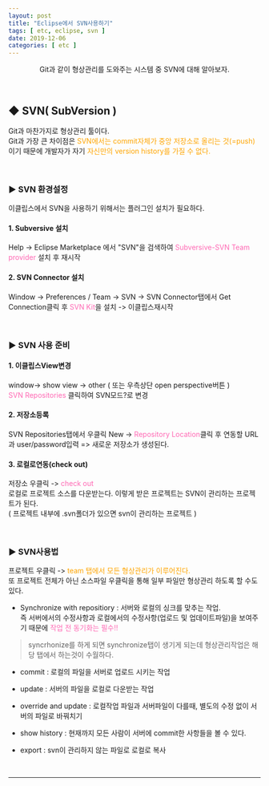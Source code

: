 ```yaml
---
layout: post
title: "Eclipse에서 SVN사용하기"
tags: [ etc, eclipse, svn ]
date: 2019-12-06
categories: [ etc ]
---
```


<p align="center">
    Git과 같이 형상관리를 도와주는 시스템 중 SVN에 대해 알아보자.
</p><br/>

## ◆ SVN( SubVersion )
Git과 마찬가지로 형상관리 툴이다.<br/>
Git과 가장 큰 차이점은 <font color="orange">SVN에서는 commit자체가 중앙 저장소로 올리는 것(=push)</font>이기 때문에 개발자가 자기 <font color="orange">자신만의 version history를 가질 수 없다.</font>

<br/>

### ▶ SVN 환경설정
이클립스에서 SVN을 사용하기 위해서는 플러그인 설치가 필요하다.

#### 1. Subversive 설치
Help -> Eclipse Marketplace 에서 "SVN"을 검색하여 <font color="hotpink">Subversive-SVN Team provider</font> 설치 후 재시작


#### 2. SVN Connector 설치
Window -> Preferences / Team -> SVN -> SVN Connector탭에서 Get Connection클릭 후 <font color="hotpink">SVN Kit</font>을 설치 -> 이클립스재시작

<br/>

### ▶ SVN 사용 준비


#### 1. 이클립스View변경
window-> show view -> other ( 또는 우측상단 open perspective버튼 ) <br/> <font color="hotpink">SVN Repositories</font> 클릭하여 SVN모드?로 변경

#### 2. 저장소등록
SVN Repositories탭에서 우클릭 New -> <font color="hotpink">Repository Location</font>클릭 후 연동할 URL과 user/password입력 => 새로운 저장소가 생성된다.

#### 3. 로컬로연동(check out)
저장소 우클릭 -> <font color="hotpink">check out</font><br/>
로컬로 프로젝트 소스를 다운받는다. 이렇게 받은 프로젝트는 SVN이 관리하는 프로젝트가 된다.<br/>
( 프로젝트 내부에 .svn폴더가 있으면 svn이 관리하는 프로젝트 )

<br/>

### ▶ SVN사용법
프로젝트 우클릭 -> <font color="orange">team 탭에서 모든 형상관리가 이루어진다.</font><br/>
또 프로젝트 전체가 아닌 소스파일 우클릭을 통해 일부 파일만 형상관리 하도록 할 수도 있다.


- Synchronize with repositiory
: 서버와 로컬의 싱크를 맞추는 작업. <br/>
즉 서버에서의 수정사항과 로컬에서의 수정사항(업로드 및 업데이트파일)을 보여주기 때문에 <font color="hotpink">작업 전 동기화는 필수!!</font><br/>

> syncrhonize를 하게 되면 synchronize탭이 생기게 되는데 형상관리작업은
해당 탭에서 하는것이 수월하다.

- commit
: 로컬의 파일을 서버로 업로드 시키는 작업

- update
: 서버의 파일을 로컬로 다운받는 작업

- override and update
: 로컬작업 파일과 서버파일이 다를때, 별도의 수정 없이 서버의 파일로 바꿔치기

- show history
: 현재까지 모든 사람이 서버에 commit한 사항들을 볼 수 있다.

- export
: svn이 관리하지 않는 파일로 로컬로 복사

<br/>
<hr/>